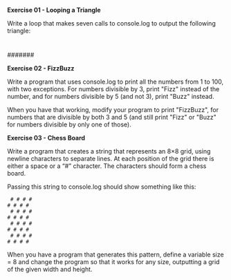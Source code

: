 **Exercise 01 - Looping a Triangle**

Write a loop that makes seven calls to console.log to output the following triangle:

#
##
###
####
#####
######
#######

**Exercise 02 - FizzBuzz**

Write a program that uses console.log to print all the numbers from 1 to 100, with two exceptions. For numbers divisible by 3, print "Fizz" instead of the number, and for numbers divisible by 5 (and not 3), print "Buzz" instead.

When you have that working, modify your program to print "FizzBuzz", for numbers that are divisible by both 3 and 5 (and still print "Fizz" or "Buzz" for numbers divisible by only one of those).

**Exercise 03 - Chess Board**

Write a program that creates a string that represents an 8×8 grid, using newline characters to separate lines. At each position of the grid there is either a space or a “#” character. The characters should form a chess board.

Passing this string to console.log should show something like this:
```
 # # # #
# # # #
 # # # #
# # # #
 # # # #
# # # #
 # # # #
# # # #
```
When you have a program that generates this pattern, define a variable size = 8 and change the program so that it works for any size, outputting a grid of the given width and height.